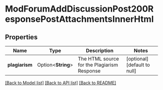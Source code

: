 # ModForumAddDiscussionPost200ResponsePostAttachmentsInnerHtml

## Properties

Name | Type | Description | Notes
------------ | ------------- | ------------- | -------------
**plagiarism** | Option<**String**> | The HTML source for the Plagiarism Response | [optional][default to null]

[[Back to Model list]](../README.md#documentation-for-models) [[Back to API list]](../README.md#documentation-for-api-endpoints) [[Back to README]](../README.md)


